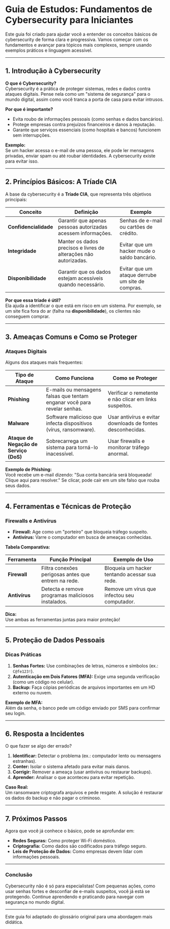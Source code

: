 # Guia de Estudos: Fundamentos de Cybersecurity para Iniciantes  

Este guia foi criado para ajudar você a entender os conceitos básicos de cybersecurity de forma clara e progressiva. Vamos começar com os fundamentos e avançar para tópicos mais complexos, sempre usando exemplos práticos e linguagem acessível.  

---

## 1. **Introdução à Cybersecurity**  
**O que é Cybersecurity?**  
Cybersecurity é a prática de proteger sistemas, redes e dados contra ataques digitais. Pense nela como um "sistema de segurança" para o mundo digital, assim como você tranca a porta de casa para evitar intrusos.  

**Por que é importante?**  
- Evita roubo de informações pessoais (como senhas e dados bancários).  
- Protege empresas contra prejuízos financeiros e danos à reputação.  
- Garante que serviços essenciais (como hospitais e bancos) funcionem sem interrupções.  

**Exemplo:**  
Se um hacker acessa o e-mail de uma pessoa, ele pode ler mensagens privadas, enviar spam ou até roubar identidades. A cybersecurity existe para evitar isso.  

---

## 2. **Princípios Básicos: A Tríade CIA**  
A base da cybersecurity é a **Tríade CIA**, que representa três objetivos principais:  

| Conceito          | Definição                                                                 | Exemplo                                  |  
|-------------------|---------------------------------------------------------------------------|------------------------------------------|  
| **Confidencialidade** | Garantir que apenas pessoas autorizadas acessem informações.              | Senhas de e-mail ou cartões de crédito.  |  
| **Integridade**      | Manter os dados precisos e livres de alterações não autorizadas.          | Evitar que um hacker mude o saldo bancário. |  
| **Disponibilidade**  | Garantir que os dados estejam acessíveis quando necessário.               | Evitar que um ataque derrube um site de compras. |  

**Por que essa tríade é útil?**  
Ela ajuda a identificar o que está em risco em um sistema. Por exemplo, se um site fica fora do ar (falha na **disponibilidade**), os clientes não conseguem comprar.  

---

## 3. **Ameaças Comuns e Como se Proteger**  
### Ataques Digitais  
Alguns dos ataques mais frequentes:  

| Tipo de Ataque       | Como Funciona                                                                 | Como se Proteger                          |  
|-----------------------|-------------------------------------------------------------------------------|-------------------------------------------|  
| **Phishing**          | E-mails ou mensagens falsas que tentam enganar você para revelar senhas.      | Verificar o remetente e não clicar em links suspeitos. |  
| **Malware**           | Software malicioso que infecta dispositivos (vírus, ransomware).              | Usar antivírus e evitar downloads de fontes desconhecidas. |  
| **Ataque de Negação de Serviço (DoS)** | Sobrecarrega um sistema para torná-lo inacessível.                           | Usar firewalls e monitorar tráfego anormal. |  

**Exemplo de Phishing:**  
Você recebe um e-mail dizendo: "Sua conta bancária será bloqueada! Clique aqui para resolver." Se clicar, pode cair em um site falso que rouba seus dados.  

---

## 4. **Ferramentas e Técnicas de Proteção**  
### Firewalls e Antivírus  
- **Firewall:** Age como um "porteiro" que bloqueia tráfego suspeito.  
- **Antivírus:** Varre o computador em busca de ameaças conhecidas.  

**Tabela Comparativa:**  

| Ferramenta         | Função Principal                                           | Exemplo de Uso                              |  
|--------------------|------------------------------------------------------------|---------------------------------------------|  
| **Firewall**       | Filtra conexões perigosas antes que entrem na rede.        | Bloqueia um hacker tentando acessar sua rede. |  
| **Antivírus**      | Detecta e remove programas maliciosos instalados.          | Remove um vírus que infectou seu computador. |  

**Dica:**  
Use ambas as ferramentas juntas para maior proteção!  

---

## 5. **Proteção de Dados Pessoais**  
### Dicas Práticas  
1. **Senhas Fortes:** Use combinações de letras, números e símbolos (ex.: `C@fe123!`).  
2. **Autenticação em Dois Fatores (MFA):** Exige uma segunda verificação (como um código no celular).  
3. **Backup:** Faça cópias periódicas de arquivos importantes em um HD externo ou nuvem.  

**Exemplo de MFA:**  
Além da senha, o banco pede um código enviado por SMS para confirmar seu login.  

---

## 6. **Resposta a Incidentes**  
O que fazer se algo der errado?  
1. **Identificar:** Detectar o problema (ex.: computador lento ou mensagens estranhas).  
2. **Conter:** Isolar o sistema afetado para evitar mais danos.  
3. **Corrigir:** Remover a ameaça (usar antivírus ou restaurar backups).  
4. **Aprender:** Analisar o que aconteceu para evitar repetição.  

**Caso Real:**  
Um ransomware criptografa arquivos e pede resgate. A solução é restaurar os dados do backup e não pagar o criminoso.  

---

## 7. **Próximos Passos**  
Agora que você já conhece o básico, pode se aprofundar em:  
- **Redes Seguras:** Como proteger Wi-Fi doméstico.  
- **Criptografia:** Como dados são codificados para tráfego seguro.  
- **Leis de Proteção de Dados:** Como empresas devem lidar com informações pessoais.  

---

### Conclusão  
Cybersecurity não é só para especialistas! Com pequenas ações, como usar senhas fortes e desconfiar de e-mails suspeitos, você já está se protegendo. Continue aprendendo e praticando para navegar com segurança no mundo digital.  

---  

Este guia foi adaptado do glossário original para uma abordagem mais didática.